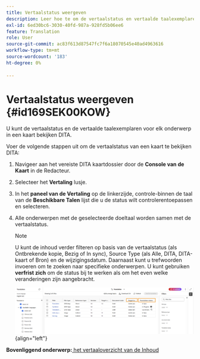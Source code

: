 ```yaml
---
title: Vertaalstatus weergeven
description: Leer hoe te om de vertaalstatus en vertaalde taalexemplaren voor elk onderwerp in een kaart DITA in AEM Guides te bekijken.
exl-id: 6ed30bc6-3030-40fd-987a-928fd5b06ee6
feature: Translation
role: User
source-git-commit: ac83f613d87547fc7f6a18070545e40ad4963616
workflow-type: tm+mt
source-wordcount: '183'
ht-degree: 0%

---
```


# Vertaalstatus weergeven {#id169SEK00KOW}

U kunt de vertaalstatus en de vertaalde taalexemplaren voor elk onderwerp in een kaart bekijken DITA.

Voer de volgende stappen uit om de vertaalstatus van een kaart te bekijken DITA:

1. Navigeer aan het vereiste DITA kaartdossier door de **Console van de Kaart** in de Redacteur.
1. Selecteer het **Vertaling** lusje.
1. In het **paneel van de Vertaling** op de linkerzijde, controle-binnen de taal van de **Beschikbare Talen** lijst die u de status wilt controleren **&#x200B;**&#x200B;toepassen en selecteren.
1. Alle onderwerpen met de geselecteerde doeltaal worden samen met de   vertaalstatus.

   >[!NOTE]
   >
   > U kunt de inhoud verder filteren op basis van de vertaalstatus \(als Ontbrekende kopie, Bezig of In sync\), Source Type \(als Alle, DITA, DITA-kaart of Bron\) en de wijzigingsdatum. Daarnaast kunt u trefwoorden invoeren om te zoeken naar specifieke onderwerpen. U kunt gebruiken **verfrist zich** om de status bij te werken als om het even welke veranderingen zijn aangebracht.

   ![](images/translation-status-new.png){align="left"}

**Bovenliggend onderwerp:**&#x200B;[ het vertaaloverzicht van de Inhoud ](translation.md)
